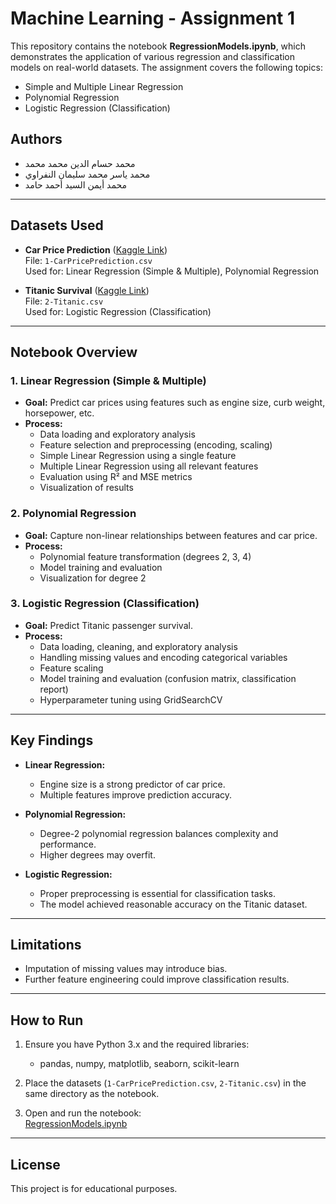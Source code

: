 # Machine Learning - Assignment 1

This repository contains the notebook **RegressionModels.ipynb**, which demonstrates the application of various regression and classification models on real-world datasets. The assignment covers the following topics:

- Simple and Multiple Linear Regression
- Polynomial Regression
- Logistic Regression (Classification)

## Authors

- محمد حسام الدين محمد محمد  
- محمد ياسر محمد سليمان النفراوي  
- محمد أيمن السيد أحمد حامد  

---

## Datasets Used

- **Car Price Prediction** ([Kaggle Link](https://www.kaggle.com/datasets/hellbuoy/car-price-prediction))  
  File: `1-CarPricePrediction.csv`  
  Used for: Linear Regression (Simple & Multiple), Polynomial Regression

- **Titanic Survival** ([Kaggle Link](https://www.kaggle.com/datasets/heptapod/titanic))  
  File: `2-Titanic.csv`  
  Used for: Logistic Regression (Classification)

---

## Notebook Overview

### 1. Linear Regression (Simple & Multiple)

- **Goal:** Predict car prices using features such as engine size, curb weight, horsepower, etc.
- **Process:**  
  - Data loading and exploratory analysis  
  - Feature selection and preprocessing (encoding, scaling)  
  - Simple Linear Regression using a single feature  
  - Multiple Linear Regression using all relevant features  
  - Evaluation using R² and MSE metrics  
  - Visualization of results

### 2. Polynomial Regression

- **Goal:** Capture non-linear relationships between features and car price.
- **Process:**  
  - Polynomial feature transformation (degrees 2, 3, 4)  
  - Model training and evaluation  
  - Visualization for degree 2

### 3. Logistic Regression (Classification)

- **Goal:** Predict Titanic passenger survival.
- **Process:**  
  - Data loading, cleaning, and exploratory analysis  
  - Handling missing values and encoding categorical variables  
  - Feature scaling  
  - Model training and evaluation (confusion matrix, classification report)  
  - Hyperparameter tuning using GridSearchCV

---

## Key Findings

- **Linear Regression:**  
  - Engine size is a strong predictor of car price.
  - Multiple features improve prediction accuracy.

- **Polynomial Regression:**  
  - Degree-2 polynomial regression balances complexity and performance.
  - Higher degrees may overfit.

- **Logistic Regression:**  
  - Proper preprocessing is essential for classification tasks.
  - The model achieved reasonable accuracy on the Titanic dataset.

---

## Limitations

- Imputation of missing values may introduce bias.
- Further feature engineering could improve classification results.

---

## How to Run

1. Ensure you have Python 3.x and the required libraries:
    - pandas, numpy, matplotlib, seaborn, scikit-learn

2. Place the datasets (`1-CarPricePrediction.csv`, `2-Titanic.csv`) in the same directory as the notebook.

3. Open and run the notebook:  
    [RegressionModels.ipynb](RegressionModels.ipynb)

---

## License

This project is for educational purposes.
